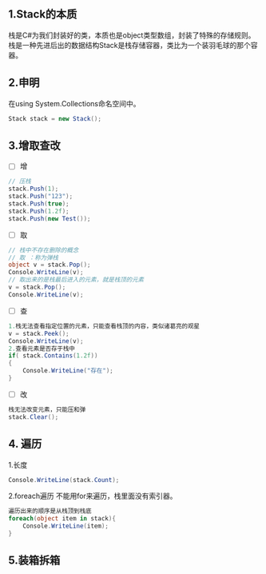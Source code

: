 ## 1.Stack的本质
栈是C#为我们封装好的类，本质也是object类型数组，封装了特殊的存储规则。
栈是一种先进后出的数据结构Stack是栈存储容器，类比为一个装羽毛球的那个容器。
## 2.申明
在using System.Collections命名空间中。
```C#
Stack stack = new Stack();
```
## 3.增取查改
- [ ] 增
```C#
// 压栈
stack.Push(1);
stack.Push("123");
stack.Push(true);
stack.Push(1.2f);
stack.Push(new Test());
```
- [ ] 取
```C#
// 栈中不存在删除的概念
// 取 ：称为弹栈
object v = stack.Pop();
Console.WriteLine(v);
// 取出来的是栈最后进入的元素，就是栈顶的元素
v = stack.Pop();
Console.WriteLine(v);
```
- [ ] 查
```C#
1.栈无法查看指定位置的元素，只能查看栈顶的内容，类似诸葛亮的观星
v = stack.Peek();
Console.WriteLine(v);
2.查看元素是否存于栈中
if( stack.Contains(1.2f))
{
	Console.WriteLine("存在");
}
```
- [ ] 改
```C#
栈无法改变元素，只能压和弹
stack.Clear();
```
## 4. 遍历
1.长度
```C#
Console.WriteLine(stack.Count);
```

2.foreach遍历
不能用for来遍历，栈里面没有索引器。
```C#
遍历出来的顺序是从栈顶到栈底
foreach(object item in stack){ 
	Console.WriteLine(item);
}
```

## 5.装箱拆箱



